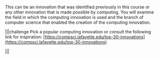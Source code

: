This can be an innovation that was identified previously in this course or any other innovation that is made possible by computing. You will examine the field in which the computing innovation is used and the branch of computer science that enabled the creation of the computing innovation. 

|||challenge
Pick a popular computing innovation or consult the following link for inspiration: [https://compsci.lafayette.edu/top-30-innovations](https://compsci.lafayette.edu/top-30-innovations)

|||



